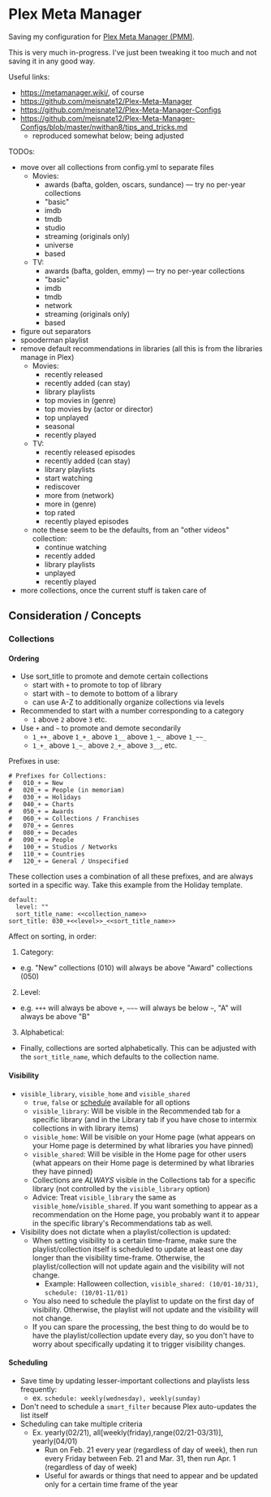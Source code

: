 # Plex Meta Manager

Saving my configuration for [Plex Meta Manager (PMM)](https://metamanager.wiki/).

This is very much in-progress. I've just been tweaking it too much and not saving it in any good way.

Useful links:

- https://metamanager.wiki/, of course
- https://github.com/meisnate12/Plex-Meta-Manager
- https://github.com/meisnate12/Plex-Meta-Manager-Configs
- https://github.com/meisnate12/Plex-Meta-Manager-Configs/blob/master/nwithan8/tips_and_tricks.md
  - reproduced somewhat below; being adjusted

TODOs:
- move over all collections from config.yml to separate files
  - Movies:
    - awards (bafta, golden, oscars, sundance) — try no per-year collections
    - "basic"
    - imdb
    - tmdb
    - studio
    - streaming (originals only)
    - universe
    - based
  - TV:
    - awards (bafta, golden, emmy) — try no per-year collections
    - "basic"
    - imdb
    - tmdb
    - network
    - streaming (originals only)
    - based
- figure out separators
- spooderman playlist
- remove default recommendations in libraries (all this is from the libraries manage in Plex)
  - Movies:
    - recently released
    - recently added (can stay)
    - library playlists
    - top movies in (genre)
    - top movies by (actor or director)
    - top unplayed
    - seasonal
    - recently played
  - TV:
    - recently released episodes
    - recently added (can stay)
    - library playlists
    - start watching
    - rediscover
    - more from (network)
    - more in (genre)
    - top rated
    - recently played episodes
  - note these seem to be the defaults, from an "other videos" collection:
    - continue watching
    - recently added
    - library playlists
    - unplayed
    - recently played
- more collections, once the current stuff is taken care of

## Consideration / Concepts

### Collections

#### Ordering

- Use sort_title to promote and demote certain collections
    - start with `+` to promote to top of library
    - start with `~` to demote to bottom of a library
    - can use A-Z to additionally organize collections via levels
- Recommended to start with a number corresponding to a category
    - `1` above `2` above `3` etc.
- Use `+` and `~` to promote and demote secondarily
    - `1_++_` above `1_+_` above `1__` above `1_~_` above `1_~~_`
    - `1_+_` above `1_~_` above `2_+_` above `3__`, etc.

Prefixes in use:

```
# Prefixes for Collections:
#   010_+ = New
#   020_+ = People (in memoriam)
#   030_+ = Holidays
#   040_+ = Charts
#   050_+ = Awards
#   060_+ = Collections / Franchises
#   070_+ = Genres
#   080_+ = Decades
#   090_+ = People
#   100_+ = Studios / Networks
#   110_+ = Countries
#   120_+ = General / Unspecified
```

These collection uses a combination of all these prefixes, and are always sorted in a specific way. Take this example from the Holiday template.

```
default:
  level: ""
  sort_title_name: <<collection_name>>
sort_title: 030_+<<level>>_<<sort_title_name>>
```

Affect on sorting, in order:

1. Category:
  - e.g. "New" collections (010) will always be above "Award" collections (050)
2. Level:
  - e.g. `+++` will always be above `+`, `~~~` will always be below `~`, "A" will always be above "B"
3. Alphabetical:
  - Finally, collections are sorted alphabetically. This can be adjusted with the `sort_title_name`, which defaults to the collection name.

#### Visibility

- `visible_library`, `visible_home` and `visible_shared`
    - `true`, `false` or [schedule](https://github.com/meisnate12/Plex-Meta-Manager/wiki/Schedule-Detail) available for
      all options
    - `visible_library`: Will be visible in the Recommended tab for a specific library (and in the Library tab if you have chose to intermix collections in with library items)
    - `visible_home`: Will be visible on your Home page (what appears on your Home page is determined by what libraries you have pinned)
    - `visible_shared`: Will be visible in the Home page for other users (what appears on their Home page is determined by what libraries they have pinned)
    - Collections are *ALWAYS* visible in the Collections tab for a specific library (not controlled by the `visible_library` option)
    - Advice: Treat `visible_library` the same as `visible_home`/`visible_shared`. If you want something to appear as a recommendation on the Home page, you probably want it to appear in the specific library's Recommendations tab as well.
- Visibility does not dictate when a playlist/collection is updated:
    - When setting visibility to a certain time-frame, make sure the playlist/collection itself is scheduled to update at least one day longer than the visibility time-frame. Otherwise, the playlist/collection will not update again and the visibility will not change.
        - Example: Halloween collection, `visible_shared: (10/01-10/31)`, `schedule: (10/01-11/01)`
    - You also need to schedule the playlist to update on the first day of visibility. Otherwise, the playlist will not update and the visibility will not change.
    - If you can spare the processing, the best thing to do would be to have the playlist/collection update every day, so you don't have to worry about specifically updating it to trigger visibility changes.

#### Scheduling

- Save time by updating lesser-important collections and playlists less frequently:
    - ex. `schedule: weekly(wednesday), weekly(sunday)`
- Don't need to schedule a `smart_filter` because Plex auto-updates the list itself
- Scheduling can take multiple criteria
  - Ex. yearly(02/21), all[weekly(friday),range(02/21-03/31)], yearly(04/01)
    - Run on Feb. 21 every year (regardless of day of week), then run every Friday between Feb. 21 and Mar. 31, then run Apr. 1 (regardless of day of week)
    - Useful for awards or things that need to appear and be updated only for a certain time frame of the year

